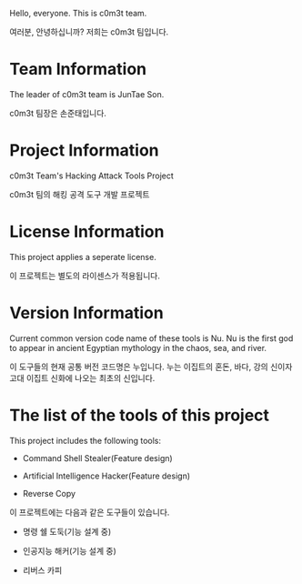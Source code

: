 ﻿Hello, everyone. This is c0m3t team.

여러분, 안녕하십니까? 저희는 c0m3t 팀입니다.

# Team Information
The leader of c0m3t team is JunTae Son.

c0m3t 팀장은 손준태입니다.

# Project Information
c0m3t Team's Hacking Attack Tools Project

c0m3t 팀의 해킹 공격 도구 개발 프로젝트

# License Information
This project applies a seperate license.

이 프로젝트는 별도의 라이센스가 적용됩니다.

# Version Information
Current common version code name of these tools is Nu. Nu is the first god to appear in ancient Egyptian mythology in the chaos, sea, and river.

이 도구들의 현재 공통 버전 코드명은 누입니다. 누는 이집트의 혼돈, 바다, 강의 신이자 고대 이집트 신화에 나오는 최초의 신입니다.

# The list of the tools of this project
This project includes the following tools:

* Command Shell Stealer(Feature design)

* Artificial Intelligence Hacker(Feature design)

* Reverse Copy

이 프로젝트에는 다음과 같은 도구들이 있습니다.

* 명령 쉘 도둑(기능 설계 중)

* 인공지능 해커(기능 설계 중)

* 리버스 카피

